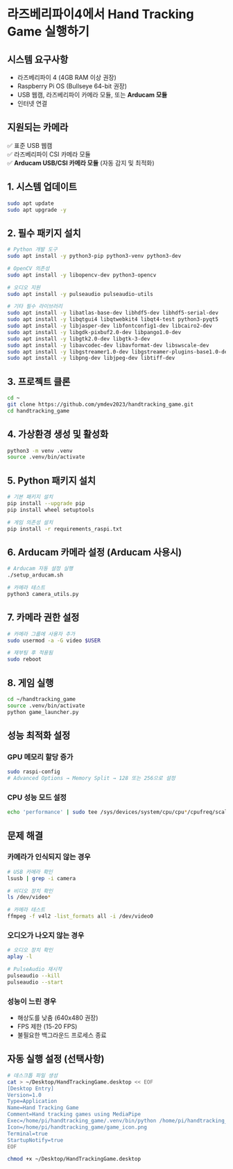 # 라즈베리파이4에서 Hand Tracking Game 실행하기

## 시스템 요구사항
- 라즈베리파이 4 (4GB RAM 이상 권장)
- Raspberry Pi OS (Bullseye 64-bit 권장)
- USB 웹캠, 라즈베리파이 카메라 모듈, 또는 **Arducam 모듈**
- 인터넷 연결

## 지원되는 카메라
✅ 표준 USB 웹캠  
✅ 라즈베리파이 CSI 카메라 모듈  
✅ **Arducam USB/CSI 카메라 모듈** (자동 감지 및 최적화)  

## 1. 시스템 업데이트
```bash
sudo apt update
sudo apt upgrade -y
```

## 2. 필수 패키지 설치
```bash
# Python 개발 도구
sudo apt install -y python3-pip python3-venv python3-dev

# OpenCV 의존성
sudo apt install -y libopencv-dev python3-opencv

# 오디오 지원
sudo apt install -y pulseaudio pulseaudio-utils

# 기타 필수 라이브러리
sudo apt install -y libatlas-base-dev libhdf5-dev libhdf5-serial-dev
sudo apt install -y libqtgui4 libqtwebkit4 libqt4-test python3-pyqt5
sudo apt install -y libjasper-dev libfontconfig1-dev libcairo2-dev
sudo apt install -y libgdk-pixbuf2.0-dev libpango1.0-dev
sudo apt install -y libgtk2.0-dev libgtk-3-dev
sudo apt install -y libavcodec-dev libavformat-dev libswscale-dev
sudo apt install -y libgstreamer1.0-dev libgstreamer-plugins-base1.0-dev
sudo apt install -y libpng-dev libjpeg-dev libtiff-dev
```

## 3. 프로젝트 클론
```bash
cd ~
git clone https://github.com/ymdev2023/handtracking_game.git
cd handtracking_game
```

## 4. 가상환경 생성 및 활성화
```bash
python3 -m venv .venv
source .venv/bin/activate
```

## 5. Python 패키지 설치
```bash
# 기본 패키지 설치
pip install --upgrade pip
pip install wheel setuptools

# 게임 의존성 설치
pip install -r requirements_raspi.txt
```

## 6. Arducam 카메라 설정 (Arducam 사용시)
```bash
# Arducam 자동 설정 실행
./setup_arducam.sh

# 카메라 테스트
python3 camera_utils.py
```

## 7. 카메라 권한 설정
```bash
# 카메라 그룹에 사용자 추가
sudo usermod -a -G video $USER

# 재부팅 후 적용됨
sudo reboot
```

## 8. 게임 실행
```bash
cd ~/handtracking_game
source .venv/bin/activate
python game_launcher.py
```

## 성능 최적화 설정

### GPU 메모리 할당 증가
```bash
sudo raspi-config
# Advanced Options → Memory Split → 128 또는 256으로 설정
```

### CPU 성능 모드 설정
```bash
echo 'performance' | sudo tee /sys/devices/system/cpu/cpu*/cpufreq/scaling_governor
```

## 문제 해결

### 카메라가 인식되지 않는 경우
```bash
# USB 카메라 확인
lsusb | grep -i camera

# 비디오 장치 확인
ls /dev/video*

# 카메라 테스트
ffmpeg -f v4l2 -list_formats all -i /dev/video0
```

### 오디오가 나오지 않는 경우
```bash
# 오디오 장치 확인
aplay -l

# PulseAudio 재시작
pulseaudio --kill
pulseaudio --start
```

### 성능이 느린 경우
- 해상도를 낮춤 (640x480 권장)
- FPS 제한 (15-20 FPS)
- 불필요한 백그라운드 프로세스 종료

## 자동 실행 설정 (선택사항)
```bash
# 데스크톱 파일 생성
cat > ~/Desktop/HandTrackingGame.desktop << EOF
[Desktop Entry]
Version=1.0
Type=Application
Name=Hand Tracking Game
Comment=Hand tracking games using MediaPipe
Exec=/home/pi/handtracking_game/.venv/bin/python /home/pi/handtracking_game/game_launcher.py
Icon=/home/pi/handtracking_game/game_icon.png
Terminal=true
StartupNotify=true
EOF

chmod +x ~/Desktop/HandTrackingGame.desktop
```
